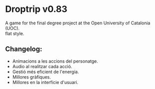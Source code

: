 # Droptrip v0.83
A game for the final degree project at the Open University of Catalonia (UOC). \
flat style.

## Changelog:

- Animacions a les accions del personatge.
- Audio al realitzar cada acció.
- Gestió més eficient de l'energia.
- Millores gràfiques.
- Millores en la interfície d'usuari.
